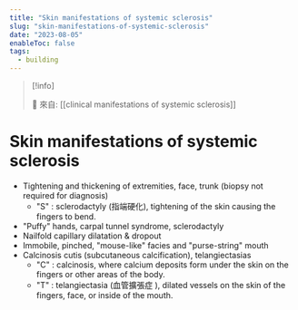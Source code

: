 ```yaml
---
title: "Skin manifestations of systemic sclerosis"
slug: "skin-manifestations-of-systemic-sclerosis"
date: "2023-08-05"
enableToc: false
tags:
  - building
---
```


> [!info]
>
> 🌱 來自: [[clinical manifestations of systemic sclerosis]]

# Skin manifestations of systemic sclerosis

- Tightening and thickening of extremities, face, trunk (biopsy not required for diagnosis)
  - "S" : sclerodactyly (指端硬化), tightening of the skin causing the fingers to bend.
- "Puffy" hands, carpal tunnel syndrome, sclerodactyly
- Nailfold capillary dilatation & dropout
- Immobile, pinched, "mouse-like" facies and "purse-string" mouth
- Calcinosis cutis (subcutaneous calcification), telangiectasias
  - "C" : calcinosis, where calcium deposits form under the skin on the fingers or other areas of the body.
  - "T" : telangiectasia (血管擴張症 ), dilated vessels on the skin of the fingers, face, or inside of the mouth.
